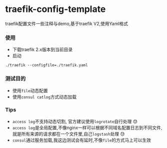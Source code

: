 # traefik-config-template
traefik配置文件一些注释与demo,基于traefik V2,使用Yaml格式

### 使用
- 下载traefik 2.x版本到当前目录
- 启动
```
./traefik --configfile=./traefik.yaml
```

### 测试目的
- 使用`file`动态配置
- 使用`consul catlog`方式动态加载

### Tips
- `access log`不支持动态切割, 官方建议使用`logrotate`自行处理 😓
- `access log`是全局配置,不像nginx一样可以根据不同域名配置日志到不同文件,就是所有来源的请求都在一个文件里,自己`logstash`处理 😓
- `consul`通过服务加载,我这边测试会有延时,不像`file`的方式马上可以生效